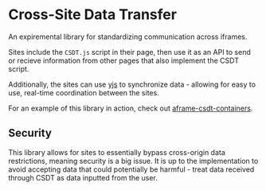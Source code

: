 # Cross-Site Data Transfer

An expiremental library for standardizing communication across iframes.

Sites include the `CSDT.js` script in their page, then use it as an API to send or recieve information from other pages that also implement the CSDT script.

Additionally, the sites can use [yjs](https://github.com/yjs/yjs) to synchronize data - allowing for easy to use, real-time coordination between the sites.

For an example of this library in action, check out [aframe-csdt-containers](https://github.com/open-hubs/aframe-csdt-containers).

## Security

This library allows for sites to essentially bypass cross-origin data restrictions, meaning security is a big issue. It is up to the implementation to avoid accepting data that could potentially be harmful - treat data received through CSDT as data inputted from the user.
